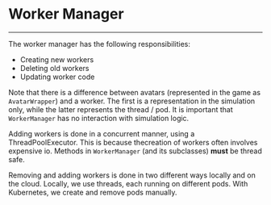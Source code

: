 # Worker Manager

---

The worker manager has the following responsibilities:

* Creating new workers
* Deleting old workers
* Updating worker code

Note that there is a difference between avatars (represented
in the game as `AvatarWrapper`) and a worker.
The first is a representation in the simulation only, while
the latter represents the thread / pod. It is important that
`WorkerManager` has no interaction with simulation logic.

Adding workers is done in a concurrent manner, using a
ThreadPoolExecutor. This is because thecreation of
workers often involves expensive io. Methods in
`WorkerManager` (and its subclasses) **must** be thread safe.

Removing and adding workers is done in two different ways
locally and on the cloud. Locally, we use threads, each
running on different pods. With Kubernetes, we create and
remove pods manually.

[Thread pools]: https://docs.python.org/3/library/concurrent.futures.html
